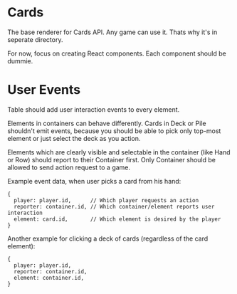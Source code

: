 # Cards

The base renderer for Cards API. Any game can use it.
Thats why it's in seperate directory.

For now, focus on creating React components. Each component should be dummie.

# User Events

Table should add user interaction events to every element.

Elements in containers can behave differently. Cards in Deck or Pile shouldn't emit events, because you should be able to pick only top-most element or just select the deck as you action.

Elements which are clearly visible and selectable in the container (like Hand or Row) should report to their Container first. Only Container should be allowed to send action request to a game.

Example event data, when user picks a card from his hand:

```
{
  player: player.id,      // Which player requests an action
  reporter: container.id, // Which container/element reports user interaction
  element: card.id,       // Which element is desired by the player
}
```

Another example for clicking a deck of cards (regardless of the card element):

```
{
  player: player.id,
  reporter: container.id,
  element: container.id,
}
```
